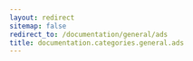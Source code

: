 ```yaml
---
layout: redirect
sitemap: false
redirect_to: /documentation/general/ads
title: documentation.categories.general.ads
---
```

